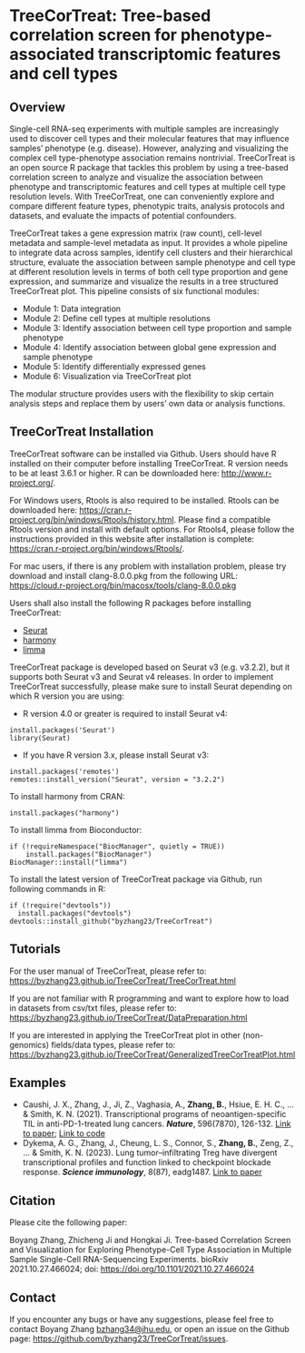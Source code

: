 TreeCorTreat: Tree-based correlation screen for phenotype-associated transcriptomic features and cell types
====

## Overview
Single-cell RNA-seq experiments with multiple samples are increasingly used to discover cell types and their molecular features that may influence samples’ phenotype (e.g. disease). However, analyzing and visualizing the complex cell type-phenotype association remains nontrivial. TreeCorTreat is an open source R package that tackles this problem by using a tree-based correlation screen to analyze and visualize the association between phenotype and transcriptomic features and cell types at multiple cell type resolution levels. With TreeCorTreat, one can conveniently explore and compare different feature types, phenotypic traits, analysis protocols and datasets, and evaluate the impacts of potential confounders. 

TreeCorTreat takes a gene expression matrix (raw count), cell-level metadata and sample-level metadata as input. It provides a whole pipeline to integrate data across samples, identify cell clusters and their hierarchical structure, evaluate the association between sample phenotype and cell type at different resolution levels in terms of both cell type proportion and gene expression, and summarize and visualize the results in a tree structured TreeCorTreat plot. This pipeline consists of six functional modules: 

* Module 1: Data integration
* Module 2: Define cell types at multiple resolutions 
* Module 3: Identify association between cell type proportion and sample phenotype
* Module 4: Identify association between global gene expression and sample phenotype
* Module 5: Identify differentially expressed genes
* Module 6: Visualization via TreeCorTreat plot

The modular structure provides users with the flexibility to skip certain analysis steps and replace them by users’ own data or analysis functions. 

## TreeCorTreat Installation

TreeCorTreat software can be installed via Github. Users should have R installed on their computer before installing TreeCorTreat. R version needs to be at least 3.6.1 or higher. R can be downloaded here: http://www.r-project.org/.

For Windows users, Rtools is also required to be installed. Rtools can be downloaded here: https://cran.r-project.org/bin/windows/Rtools/history.html. Please find a compatible Rtools version and install with default options. For Rtools4, please follow the instructions provided in this website after installation is complete: https://cran.r-project.org/bin/windows/Rtools/.

For mac users, if there is any problem with installation problem, please try download and install clang-8.0.0.pkg from the following URL: https://cloud.r-project.org/bin/macosx/tools/clang-8.0.0.pkg


Users shall also install the following R packages before installing TreeCorTreat:

* [Seurat](https://satijalab.org/seurat/index.html)
* [harmony](https://github.com/immunogenomics/harmony)
* [limma](https://bioconductor.org/packages/release/bioc/html/limma.html)


TreeCorTreat package is developed based on Seurat v3 (e.g. v3.2.2), but it supports both Seurat v3 and Seurat v4 releases. In order to implement TreeCorTreat successfully, please make sure to install Seurat depending on which R version you are using:

* R version 4.0 or greater is required to install Seurat v4: 
```{r}
install.packages('Seurat')
library(Seurat)
```

* If you have R version 3.x, please install Seurat v3:
```{r}
install.packages('remotes')
remotes::install_version("Seurat", version = "3.2.2") 
```

To install harmony from CRAN:
```{r}
install.packages("harmony")
```

To install limma from Bioconductor:
```{r}
if (!requireNamespace("BiocManager", quietly = TRUE))
    install.packages("BiocManager")
BiocManager::install("limma")
```

To install the latest version of TreeCorTreat package via Github, run following commands in R:
```{r}
if (!require("devtools"))
  install.packages("devtools")
devtools::install_github("byzhang23/TreeCorTreat")
```
## Tutorials

For the user manual of TreeCorTreat, please refer to:
https://byzhang23.github.io/TreeCorTreat/TreeCorTreat.html

If you are not familiar with R programming and want to explore how to load in datasets from csv/txt files, please refer to: https://byzhang23.github.io/TreeCorTreat/DataPreparation.html

If you are interested in applying the TreeCorTreat plot in other (non-genomics) fields/data types, please refer to: 
https://byzhang23.github.io/TreeCorTreat/GeneralizedTreeCorTreatPlot.html 

## Examples
* Caushi, J. X., Zhang, J., Ji, Z., Vaghasia, A., **Zhang, B.**, Hsiue, E. H. C., ... & Smith, K. N. (2021). Transcriptional programs of neoantigen-specific TIL in anti-PD-1-treated lung cancers. _**Nature**_, 596(7870), 126-132. [Link to paper](https://doi.org/10.1038/s41586-021-03752-4); [Link to code](https://github.com/BKI-immuno/neoantigen-specific-T-cells-NSCLC)
* Dykema, A. G., Zhang, J., Cheung, L. S., Connor, S., **Zhang, B.**, Zeng, Z., ... & Smith, K. N. (2023). Lung tumor–infiltrating Treg have divergent transcriptional profiles and function linked to checkpoint blockade response. _**Science immunology**_, 8(87), eadg1487. [Link to paper](https://doi.org/10.1126/sciimmunol.adg1487)

## Citation
Please cite the following paper:

Boyang Zhang, Zhicheng Ji and Hongkai Ji. Tree-based Correlation Screen and Visualization for Exploring Phenotype-Cell Type Association in Multiple Sample Single-Cell RNA-Sequencing Experiments. bioRxiv 2021.10.27.466024; doi: https://doi.org/10.1101/2021.10.27.466024

## Contact

If you encounter any bugs or have any suggestions, please feel free to contact Boyang Zhang bzhang34@jhu.edu, or open an issue on the Github page: https://github.com/byzhang23/TreeCorTreat/issues.

